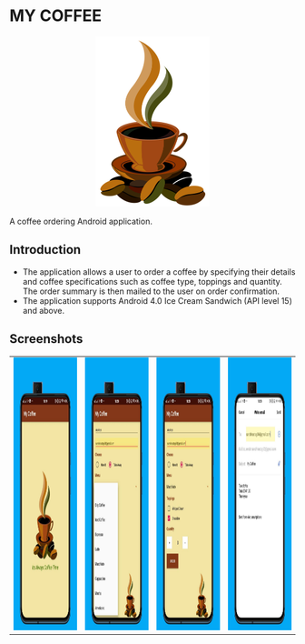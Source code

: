 # MY COFFEE
<p align="center">
<img src="https://github.com/sanchi0204/Coffee_app/blob/master/app/src/main/res/drawable/cup.png" width="200" height="300" />
  </p>
A coffee ordering Android application.

## Introduction
* The application allows a user to order a coffee by specifying their details and coffee specifications such as coffee type, toppings and quantity. The order summary is then mailed to the user on order confirmation.
* The application supports Android 4.0 Ice Cream Sandwich (API level 15) and above.

## Screenshots

<table>   
  <tr>
    <td><img src="https://github.com/sanchi0204/Coffee_app/blob/master/Screenshots/1.jpg" width=250 height=480></td>
    <td><img src="https://github.com/sanchi0204/Coffee_app/blob/master/Screenshots/2.jpg" width=250 height=480></td>
    <td><img src="https://github.com/sanchi0204/Coffee_app/blob/master/Screenshots/3.jpg" width=250 height=480></td>
    <td><img src="https://github.com/sanchi0204/Coffee_app/blob/master/Screenshots/4.jpg" width=250 height=480></td>
  </tr>
 </table>
